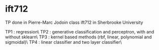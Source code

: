 # ift712

TP done in Pierre-Marc Jodoin class ift712 in Sherbrooke University

TP1 : regression\\
TP2 : generative classification and perceptron, with and without sklearn\\
TP3 : kernel based methods (rbf, linear, polynomial and sigmoidal)\\
TP4 : linear classifier and two layer classifier\\
